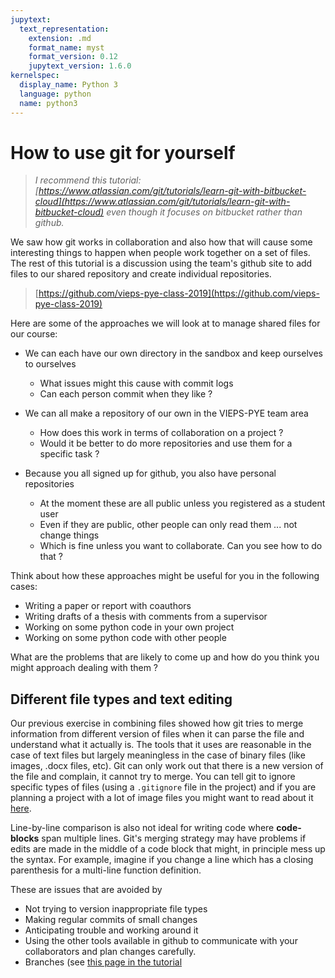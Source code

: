 ```yaml
---
jupytext:
  text_representation:
    extension: .md
    format_name: myst
    format_version: 0.12
    jupytext_version: 1.6.0
kernelspec:
  display_name: Python 3
  language: python
  name: python3
---
```


# How to use git for yourself

  > _I recommend this tutorial: [https://www.atlassian.com/git/tutorials/learn-git-with-bitbucket-cloud](https://www.atlassian.com/git/tutorials/learn-git-with-bitbucket-cloud) even though it focuses on bitbucket rather than github._


We saw how git works in collaboration and also how that will cause some interesting things to happen when people work together on a set of files. The rest of this tutorial is a discussion using the team's github site to add files to our shared repository and create individual repositories. 

  > [https://github.com/vieps-pye-class-2019](https://github.com/vieps-pye-class-2019)

Here are some of the approaches we will look at to manage shared files for our course:

  - We can each have our own directory in the sandbox and keep ourselves to ourselves 
     - What issues might this cause with commit logs
     - Can each person commit when they like ?
     
  - We can all make a repository of our own in the VIEPS-PYE team area
     - How does this work in terms of collaboration on a project ?
     - Would it be better to do more repositories and use them for a specific task ?
     
  - Because you all signed up for github, you also have personal repositories
     - At the moment these are all public unless you registered as a student user
     - Even if they are public, other people can only read them ... not change things
     - Which is fine unless you want to collaborate. Can you see how to do that ?

Think about how these approaches might be useful for you in the following cases:

  - Writing a paper or report with coauthors
  - Writing drafts of a thesis with comments from a supervisor
  - Working on some python code in your own project
  - Working on some python code with other people
  
What are the problems that are likely to come up and how do you think you might approach dealing with them ?


## Different file types and text editing

Our previous exercise in combining files showed how git tries to merge information from different version of files when it can parse the file and understand what it actually is. The tools that it uses are reasonable in the case of text files but largely meaningless in the case of binary files (like images, .docx files, etc). Git can only work out that there is a new version of the file and complain, it cannot try to merge. You can tell git to ignore specific types of files (using a `.gitignore` file in the project) and if you are planning a project with a lot of image files you might want to read about it [here](https://www.atlassian.com/git/tutorials/saving-changes/gitignore).

Line-by-line comparison is also not ideal for writing code where **code-blocks** span multiple lines. Git's merging strategy may have problems if edits are made in the middle of a code block that might, in principle mess up the syntax. For example, imagine if you change a line which has a closing parenthesis for a multi-line function definition. 

These are issues that are avoided by 

  - Not trying to version inappropriate file types
  - Making regular commits of small changes
  - Anticipating trouble and working around it
  - Using the other tools available in github to communicate with your collaborators and plan changes carefully.
  - Branches (see [this page in the tutorial](https://www.atlassian.com/git/tutorials/using-branches)

    


```{code-cell} ipython3

```
